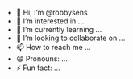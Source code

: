 - 👋 Hi, I’m @robbysens
- 👀 I’m interested in ...
- 🌱 I’m currently learning ...
- 💞️ I’m looking to collaborate on ...
- 📫 How to reach me ...
- 😄 Pronouns: ...
- ⚡ Fun fact: ...

<!---
robbysens/robbysens is a ✨ special ✨ repository because its `README.md` (this file) appears on your GitHub profile.
You can click the Preview link to take a look at your changes.
--->
